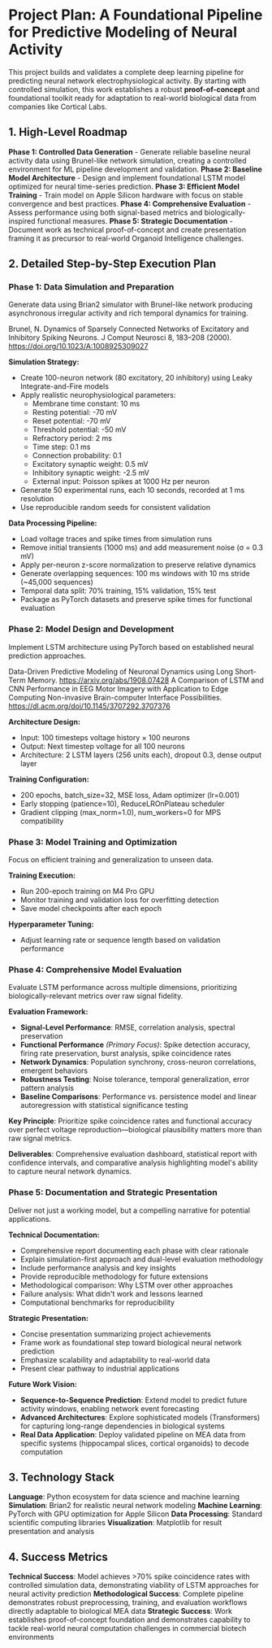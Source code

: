 # Project Plan: A Foundational Pipeline for Predictive Modeling of Neural Activity

This project builds and validates a complete deep learning pipeline for predicting neural network electrophysiological activity. By starting with controlled simulation, this work establishes a robust **proof-of-concept** and foundational toolkit ready for adaptation to real-world biological data from companies like Cortical Labs.

## 1. High-Level Roadmap

**Phase 1: Controlled Data Generation** - Generate reliable baseline neural activity data using Brunel-like network simulation, creating a controlled environment for ML pipeline development and validation.
**Phase 2: Baseline Model Architecture** - Design and implement foundational LSTM model optimized for neural time-series prediction.
**Phase 3: Efficient Model Training** - Train model on Apple Silicon hardware with focus on stable convergence and best practices.
**Phase 4: Comprehensive Evaluation** - Assess performance using both signal-based metrics and biologically-inspired functional measures.
**Phase 5: Strategic Documentation** - Document work as technical proof-of-concept and create presentation framing it as precursor to real-world Organoid Intelligence challenges.

## 2. Detailed Step-by-Step Execution Plan

### Phase 1: Data Simulation and Preparation

Generate data using Brian2 simulator with Brunel-like network producing asynchronous irregular activity and rich temporal dynamics for training.

Brunel, N. Dynamics of Sparsely Connected Networks of Excitatory and Inhibitory Spiking Neurons. J Comput Neurosci 8, 183–208 (2000). https://doi.org/10.1023/A:1008925309027

**Simulation Strategy:**
- Create 100-neuron network (80 excitatory, 20 inhibitory) using Leaky Integrate-and-Fire models
- Apply realistic neurophysiological parameters:
    - Membrane time constant: 10 ms
    - Resting potential: -70 mV
    - Reset potential: -70 mV
    - Threshold potential: -50 mV
    - Refractory period: 2 ms
    - Time step: 0.1 ms
    - Connection probability: 0.1
    - Excitatory synaptic weight: 0.5 mV
    - Inhibitory synaptic weight: -2.5 mV
    - External input: Poisson spikes at 1000 Hz per neuron
- Generate 50 experimental runs, each 10 seconds, recorded at 1 ms resolution
- Use reproducible random seeds for consistent validation

**Data Processing Pipeline:**
- Load voltage traces and spike times from simulation runs
- Remove initial transients (1000 ms) and add measurement noise (σ = 0.3 mV)
- Apply per-neuron z-score normalization to preserve relative dynamics
- Generate overlapping sequences: 100 ms windows with 10 ms stride (~45,000 sequences)
- Temporal data split: 70% training, 15% validation, 15% test
- Package as PyTorch datasets and preserve spike times for functional evaluation

### Phase 2: Model Design and Development

Implement LSTM architecture using PyTorch based on established neural prediction approaches.

Data-Driven Predictive Modeling of Neuronal Dynamics using Long Short-Term Memory. https://arxiv.org/abs/1908.07428
A Comparison of LSTM and CNN Performance in EEG Motor Imagery with Application to Edge Computing Non-invasive Brain-computer Interface Possibilities. https://dl.acm.org/doi/10.1145/3707292.3707376

**Architecture Design:**
- Input: 100 timesteps voltage history × 100 neurons
- Output: Next timestep voltage for all 100 neurons
- Architecture: 2 LSTM layers (256 units each), dropout 0.3, dense output layer

**Training Configuration:**
- 200 epochs, batch_size=32, MSE loss, Adam optimizer (lr=0.001)
- Early stopping (patience=10), ReduceLROnPlateau scheduler
- Gradient clipping (max_norm=1.0), num_workers=0 for MPS compatibility

### Phase 3: Model Training and Optimization

Focus on efficient training and generalization to unseen data.

**Training Execution:**
- Run 200-epoch training on M4 Pro GPU
- Monitor training and validation loss for overfitting detection
- Save model checkpoints after each epoch

**Hyperparameter Tuning:**
- Adjust learning rate or sequence length based on validation performance

### Phase 4: Comprehensive Model Evaluation

Evaluate LSTM performance across multiple dimensions, prioritizing biologically-relevant metrics over raw signal fidelity.

**Evaluation Framework:**
- **Signal-Level Performance**: RMSE, correlation analysis, spectral preservation
- **Functional Performance** *(Primary Focus)*: Spike detection accuracy, firing rate preservation, burst analysis, spike coincidence rates
- **Network Dynamics**: Population synchrony, cross-neuron correlations, emergent behaviors
- **Robustness Testing**: Noise tolerance, temporal generalization, error pattern analysis
- **Baseline Comparisons**: Performance vs. persistence model and linear autoregression with statistical significance testing

**Key Principle**: Prioritize spike coincidence rates and functional accuracy over perfect voltage reproduction—biological plausibility matters more than raw signal metrics.

**Deliverables**: Comprehensive evaluation dashboard, statistical report with confidence intervals, and comparative analysis highlighting model's ability to capture neural network dynamics.

### Phase 5: Documentation and Strategic Presentation

Deliver not just a working model, but a compelling narrative for potential applications.

**Technical Documentation:**
- Comprehensive report documenting each phase with clear rationale
- Explain simulation-first approach and dual-level evaluation methodology
- Include performance analysis and key insights
- Provide reproducible methodology for future extensions
- Methodological comparison: Why LSTM over other approaches
- Failure analysis: What didn't work and lessons learned
- Computational benchmarks for reproducibility

**Strategic Presentation:**
- Concise presentation summarizing project achievements
- Frame work as foundational step toward biological neural network prediction
- Emphasize scalability and adaptability to real-world data
- Present clear pathway to industrial applications

**Future Work Vision:**
- **Sequence-to-Sequence Prediction**: Extend model to predict future activity windows, enabling network event forecasting
- **Advanced Architectures**: Explore sophisticated models (Transformers) for capturing long-range dependencies in biological systems
- **Real Data Application**: Deploy validated pipeline on MEA data from specific systems (hippocampal slices, cortical organoids) to decode computation

## 3. Technology Stack

**Language**: Python ecosystem for data science and machine learning
**Simulation**: Brian2 for realistic neural network modeling
**Machine Learning**: PyTorch with GPU optimization for Apple Silicon
**Data Processing**: Standard scientific computing libraries
**Visualization**: Matplotlib for result presentation and analysis

## 4. Success Metrics

**Technical Success**: Model achieves >70% spike coincidence rates with controlled simulation data, demonstrating viability of LSTM approaches for neural activity prediction
**Methodological Success**: Complete pipeline demonstrates robust preprocessing, training, and evaluation workflows directly adaptable to biological MEA data
**Strategic Success**: Work establishes proof-of-concept foundation and demonstrates capability to tackle real-world neural computation challenges in commercial biotech environments